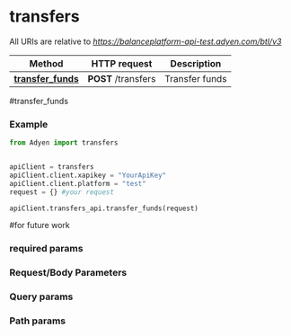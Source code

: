 # transfers

All URIs are relative to *https://balanceplatform-api-test.adyen.com/btl/v3*

Method | HTTP request | Description
------------- | ------------- | -------------
[**transfer_funds**](TransfersApi.md#transfer_funds) | **POST** /transfers | Transfer funds




#transfer_funds
### Example

```python
from Adyen import transfers


apiClient = transfers
apiClient.client.xapikey = "YourApiKey"
apiClient.client.platform = "test"
request = {} #your request

apiClient.transfers_api.transfer_funds(request)

```

#for future work
### required params
### Request/Body Parameters
### Query params
### Path params


